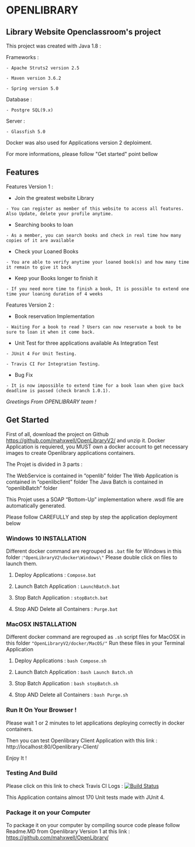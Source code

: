 # OPENLIBRARY

## Library Website Openclassroom's project

This project was created with Java 1.8 :

Frameworks :

`- Apache Struts2 version 2.5`

`- Maven version 3.6.2`

`- Spring version 5.0`

Database :

`- Postgre SQL(9.x)`

Server :

`- Glassfish 5.0`

Docker was also used for Applications version 2 deploiment.

For more informations, please follow "Get started" point bellow

## Features

Features Version 1 :

* Join the greatest website Library

`- You can register as member of this website to access all features. Also Update, delete your profile anytime.`

* Searching books to loan

`- As a member, you can search books and check in real time how many copies of it are available`

* Check your Loaned Books 

`- You are able to verify anytime your loaned book(s) and how many time it remain to give it back`

* Keep your Books longer to finish it

`- If you need more time to finish a book, It is possible to extend one time your loaning duration of 4 weeks`

Features Version 2 : 

* Book reservation Implementation

`- Waiting For a book to read ? Users can now reservate a book to be sure to loan it when it come back.`

* Unit Test for three applications available As Integration Test

`- JUnit 4 For Unit Testing.`

`- Travis CI For Integration Testing.`

* Bug Fix

`- It is now impossible to extend time for a book loan when give back deadline is passed (check branch 1.0.1).`


_Greetings From OPENLIBRARY team !_

## Get Started

First of all, download the project on Github https://github.com/mahxwell/OpenLibraryV2/ and unzip it. Docker Application is requiered,
you MUST own a docker account to get necessary images to create Openlibrary applications containers.

The Projet is divided in 3 parts :

The WebService is contained in “openlib” folder
The Web Application is contained in “openlibclient” folder
The Java Batch is contained in “openlibBatch” folder

This Projet uses a SOAP “Bottom-Up” implementation where .wsdl file are automatically generated.

Please follow CAREFULLY and step by step the application deployment below

### Windows 10 INSTALLATION

Different docker command are regrouped as `.bat` file for Windows in this folder :`"OpenLibraryV2\docker\Windows\"`
Please double click on files to launch them.

1. Deploy Applications : `Compose.bat`

2. Launch Batch Application : `LaunchBatch.bat`

3. Stop Batch Application : `stopBatch.bat`

4. Stop AND Delete all Containers : `Purge.bat`

### MacOSX INSTALLATION

Different docker command are regrouped as `.sh` script files for MacOSX in this folder `"OpenLibraryV2/docker/MacOS/"`
Run these files in your Terminal Application

1. Deploy Applications : `bash Compose.sh`

2. Launch Batch Application : `bash Launch Batch.sh`

3. Stop Batch Application : `bash stopBatch.sh`

4. Stop AND Delete all Containers : `bash Purge.sh`


### Run It On Your Browser !

Please wait 1 or 2 minutes to let applications deploying correctly in docker containers.

Then you can test Openlibrary Client Application with this link : http://localhost:80/Openlibrary-Client/

Enjoy It !

### Testing And Build

Please click on this link to check Travis CI Logs :  [![Build Status](https://travis-ci.org/mahxwell/OpenLibraryV2.svg?branch=master)](https://travis-ci.org/mahxwell/OpenLibraryV2)

This Application contains almost 170 Unit tests made with JUnit 4.

### Package it on your Computer

To package it on your computer by compiling source code please follow Readme.MD from Openlibrary Version 1 at this link : https://github.com/mahxwell/OpenLibrary/
